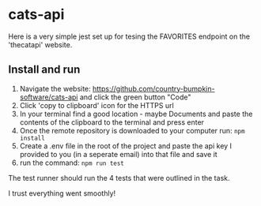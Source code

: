 # cats-api

Here is a very simple jest set up for tesing the FAVORITES endpoint on the 'thecatapi' website.

## Install and run

1. Navigate the website: https://github.com/country-bumpkin-software/cats-api and click the green button "Code"
2. Click 'copy to clipboard' icon for the HTTPS url
3. In your terminal find a good location - maybe Documents and paste the contents of the clipboard to the terminal and press enter 
4. Once the remote repository is downloaded to your computer run: ```npm install```
5. Create a .env file in the root of the project and paste the api key I provided to you (in a seperate email) into that file and save it
6. run the command: ```npm run test```

The test runner should run the 4 tests that were outlined in the task.

I trust everything went smoothly!
